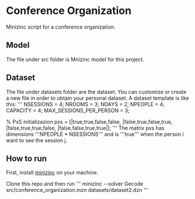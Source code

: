 # Conference Organization
Minizinc script for a conference organization.

## Model
The file under src folder is Mnizinc model for this project.

## Dataset
The file under datasets folder are the dataset. You can customize or create a new file in order to obtain your personal dataset.
A dataset template is like this:
'''
NSESSIONS = 4;
NROOMS = 3;
NDAYS = 2;
NPEOPLE = 4;
CAPACITY = 4;
MAX_SESSIONS_PER_PERSON = 3;

% PxS initializazion
pxs = [|true,true,false,false,
       |false,true,false,true,
       |false,true,true,false,
       |false,false,true,true|];
'''
The matrix pxs has dimensions '''NPEOPLE * NSESSIONS''' and is '''true''' when the person i want to see the session j.

## How to run
First, install [minizinc](https://www.minizinc.org/) on your machine.

Clone this repo and then run
'''
minizinc --solver Gecode src/conference_organization.mzn datasets/dataset2.dzn
'''
